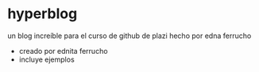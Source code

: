 # hyperblog
un blog increíble para el curso de github de plazi 
hecho por edna ferrucho
* creado por ednita ferrucho 
* incluye ejemplos 
